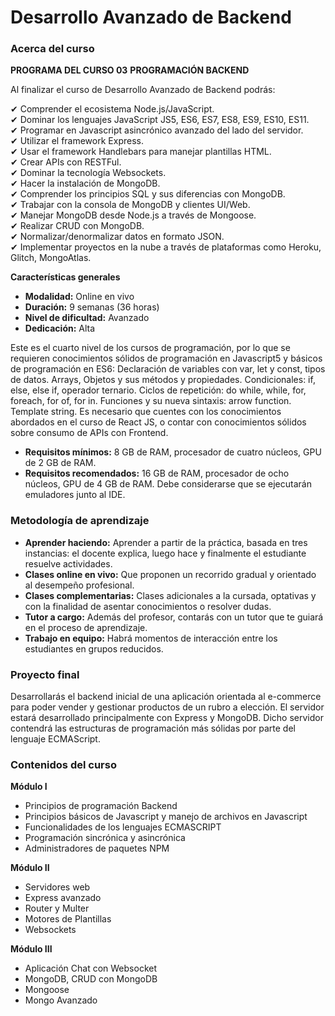 # Desarrollo Avanzado de Backend

### Acerca del curso

**PROGRAMA DEL CURSO 03**
**PROGRAMACIÓN BACKEND**

Al finalizar el curso de Desarrollo Avanzado de Backend podrás:

✔ Comprender el ecosistema Node.js/JavaScript.  
✔ Dominar los lenguajes JavaScript JS5, ES6, ES7, ES8, ES9, ES10, ES11.  
✔ Programar en Javascript asincrónico avanzado del lado del servidor.  
✔ Utilizar el framework Express.  
✔ Usar el framework Handlebars para manejar plantillas HTML.  
✔ Crear APIs con RESTFul.  
✔ Dominar la tecnología Websockets.  
✔ Hacer la instalación de MongoDB.  
✔ Comprender los principios SQL y sus diferencias con MongoDB.  
✔ Trabajar con la consola de MongoDB y clientes UI/Web.  
✔ Manejar MongoDB desde Node.js a través de Mongoose.  
✔ Realizar CRUD con MongoDB.  
✔ Normalizar/denormalizar datos en formato JSON.  
✔ Implementar proyectos en la nube a través de plataformas como Heroku, Glitch, MongoAtlas.







**Características generales**

- **Modalidad:** Online en vivo
- **Duración:** 9 semanas (36 horas)
- **Nivel de dificultad:** Avanzado
- **Dedicación:** Alta

Este es el cuarto nivel de los cursos de programación, por lo que se requieren conocimientos sólidos de programación en Javascript5 y básicos de programación en ES6: Declaración de variables con var, let y const, tipos de datos. Arrays, Objetos y sus métodos y propiedades. Condicionales: if, else, else if, operador ternario. Ciclos de repetición: do while, while, for, foreach, for of, for in. Funciones y su nueva sintaxis: arrow function. Template string. Es necesario que cuentes con los conocimientos abordados en el curso de React JS, o contar con conocimientos sólidos sobre consumo de APIs con Frontend.

- **Requisitos mínimos:** 8 GB de RAM, procesador de cuatro núcleos, GPU de 2 GB de RAM.
- **Requisitos recomendados:** 16 GB de RAM, procesador de ocho núcleos, GPU de 4 GB de RAM. Debe considerarse que se ejecutarán emuladores junto al IDE.

### Metodología de aprendizaje


- **Aprender haciendo:** Aprender a partir de la práctica, basada en tres instancias: el docente explica, luego hace y finalmente el estudiante resuelve actividades.
- **Clases online en vivo:** Que proponen un recorrido gradual y orientado al desempeño profesional.
- **Clases complementarias:** Clases adicionales a la cursada, optativas y con la finalidad de asentar conocimientos o resolver dudas.
- **Tutor a cargo:** Además del profesor, contarás con un tutor que te guiará en el proceso de aprendizaje.
- **Trabajo en equipo:** Habrá momentos de interacción entre los estudiantes en grupos reducidos.

### Proyecto final

Desarrollarás el backend inicial de una aplicación orientada al e-commerce para poder vender y gestionar productos de un rubro a elección. El servidor estará desarrollado principalmente con Express y MongoDB. Dicho servidor contendrá las estructuras de programación más sólidas por parte del lenguaje ECMAScript.

### Contenidos del curso


**Módulo I**
- Principios de programación Backend
- Principios básicos de Javascript y manejo de archivos en Javascript
- Funcionalidades de los lenguajes ECMASCRIPT
- Programación sincrónica y asincrónica
- Administradores de paquetes NPM

**Módulo II**
- Servidores web
- Express avanzado
- Router y Multer
- Motores de Plantillas
- Websockets

**Módulo III**
- Aplicación Chat con Websocket
- MongoDB, CRUD con MongoDB
- Mongoose
- Mongo Avanzado
